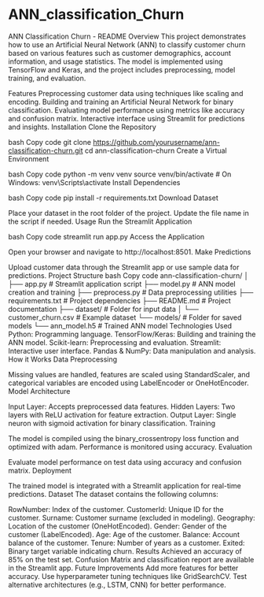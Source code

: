 # ANN_classification_Churn


ANN Classification Churn - README
Overview
This project demonstrates how to use an Artificial Neural Network (ANN) to classify customer churn based on various features such as customer demographics, account information, and usage statistics. The model is implemented using TensorFlow and Keras, and the project includes preprocessing, model training, and evaluation.

Features
Preprocessing customer data using techniques like scaling and encoding.
Building and training an Artificial Neural Network for binary classification.
Evaluating model performance using metrics like accuracy and confusion matrix.
Interactive interface using Streamlit for predictions and insights.
Installation
Clone the Repository

bash
Copy code
git clone https://github.com/yourusername/ann-classification-churn.git
cd ann-classification-churn
Create a Virtual Environment

bash
Copy code
python -m venv venv
source venv/bin/activate  # On Windows: venv\Scripts\activate
Install Dependencies

bash
Copy code
pip install -r requirements.txt
Download Dataset

Place your dataset in the root folder of the project. Update the file name in the script if needed.
Usage
Run the Streamlit Application

bash
Copy code
streamlit run app.py
Access the Application

Open your browser and navigate to http://localhost:8501.
Make Predictions

Upload customer data through the Streamlit app or use sample data for predictions.
Project Structure
bash
Copy code
ann-classification-churn/
│
├── app.py                     # Streamlit application script
├── model.py                   # ANN model creation and training
├── preprocess.py              # Data preprocessing utilities
├── requirements.txt           # Project dependencies
├── README.md                  # Project documentation
├── dataset/                   # Folder for input data
│   └── customer_churn.csv     # Example dataset
└── models/                    # Folder for saved models
    └── ann_model.h5           # Trained ANN model
Technologies Used
Python: Programming language.
TensorFlow/Keras: Building and training the ANN model.
Scikit-learn: Preprocessing and evaluation.
Streamlit: Interactive user interface.
Pandas & NumPy: Data manipulation and analysis.
How it Works
Data Preprocessing

Missing values are handled, features are scaled using StandardScaler, and categorical variables are encoded using LabelEncoder or OneHotEncoder.
Model Architecture

Input Layer: Accepts preprocessed data features.
Hidden Layers: Two layers with ReLU activation for feature extraction.
Output Layer: Single neuron with sigmoid activation for binary classification.
Training

The model is compiled using the binary_crossentropy loss function and optimized with adam.
Performance is monitored using accuracy.
Evaluation

Evaluate model performance on test data using accuracy and confusion matrix.
Deployment

The trained model is integrated with a Streamlit application for real-time predictions.
Dataset
The dataset contains the following columns:

RowNumber: Index of the customer.
CustomerId: Unique ID for the customer.
Surname: Customer surname (excluded in modeling).
Geography: Location of the customer (OneHotEncoded).
Gender: Gender of the customer (LabelEncoded).
Age: Age of the customer.
Balance: Account balance of the customer.
Tenure: Number of years as a customer.
Exited: Binary target variable indicating churn.
Results
Achieved an accuracy of 85% on the test set.
Confusion Matrix and classification report are available in the Streamlit app.
Future Improvements
Add more features for better accuracy.
Use hyperparameter tuning techniques like GridSearchCV.
Test alternative architectures (e.g., LSTM, CNN) for better performance.
